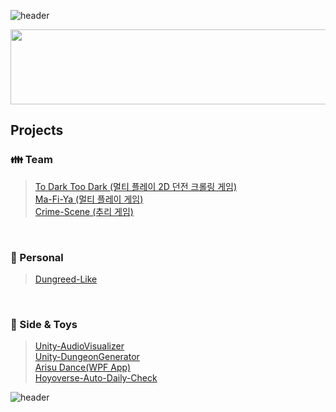 ![header](https://capsule-render.vercel.app/api?type=waving&height=125&color=F9BD4D&section=header&text=JunHyoung%20Park&animation=twinkling&fontSize=40&fontAlign=75&fontColor=282828&stroke=F9BD4D&descAlign=82&desc=🎮Gamer%+📄Developer&descSize=18&descAlignY=28&descColor=282828)


<a href="https://github.com/devxb/gitanimals">
  <img
    src="https://render.gitanimals.org/lines/JunHyoung1428?pet-id=586046163751617006"
    width="600"
    height="120"
  />
</a>
  

## **Projects** 

 
### **👪 Team** <br/>
> [To Dark Too Dark  (멀티 플레이 2D 던전 크롤링 게임)](https://github.com/JunHyoung1428/ToDarkTooDark-Public)<br/>
> [Ma-Fi-Ya  (멀티 플레이 게임)](https://github.com/JunHyoung1428/Ma-Fi-Ya-) <br/>
> [Crime-Scene  (추리 게임)](https://github.com/JunHyoung1428/Crime-Scene) <br/>

<br/>

### **🚶 Personal** <br/>
> [Dungreed-Like](https://github.com/JunHyoung1428/Dungreed-Like) <br/>

<br/> 

### **🤖 Side & Toys**<br/>
> [Unity-AudioVisualizer](https://github.com/JunHyoung1428/Unity-AudioVisualizer) </br>
> [Unity-DungeonGenerator](https://github.com/JunHyoung1428/Unity-DungeonGenerator) </br>
> [Arisu Dance(WPF App)](https://github.com/JunHyoung1428/Arisu-Dance) </br> 
> [Hoyoverse-Auto-Daily-Check](https://github.com/JunHyoung1428/Hoyoverse-Auto-Daily-Check) </br>



![header](https://capsule-render.vercel.app/api?type=waving&color=F9BD4D&height=125&section=footer)

<!--
**JunHyoung1428/JunHyoung1428** is a ✨ _special_ ✨ repository because its `README.md` (this file) appears on your GitHub profile.
![Kashmir](https://steam-stat.vercel.app/api?profileName=matte1428)
Here are some ideas to get you started:

- 🔭 I’m currently working on ...
- 🌱 I’m currently learning ...
- 👯 I’m looking to collaborate on ...
- 🤔 I’m looking for help with ...
- 💬 Ask me about ...
- 📫 How to reach me: ...
- 😄 Pronouns: ...
- ⚡ Fun fact: ...
>📖 **Learning ...** <br/>
<br/>[![My Skills](https://skillicons.dev/icons?i=cs,unity,github)](https://skillicons.dev)


-->
